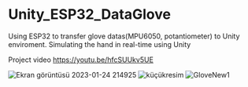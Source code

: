 # Unity_ESP32_DataGlove
Using ESP32 to transfer glove datas(MPU6050, potantiometer) to Unity enviroment. Simulating the hand in real-time using Unity

Project video https://youtu.be/hfcSUUkv5UE

![Ekran görüntüsü 2023-01-24 214925](https://user-images.githubusercontent.com/101596046/214400674-132f117c-4c33-4160-ad11-ea04110e8e5b.png)
![küçükresim](https://user-images.githubusercontent.com/101596046/214400678-c17a7781-0401-4e7d-927c-a207d3c62905.png)
![GloveNew1](https://user-images.githubusercontent.com/101596046/214400805-f5dced52-0a6f-424e-b1bd-640c124002fe.png)
